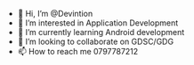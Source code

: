 - 👋 Hi, I’m @Devintion
- 👀 I’m interested in Application Development
- 🌱 I’m currently learning Android development
- 💞️ I’m looking to collaborate on GDSC/GDG
- 📫 How to reach me 0797787212

<!---
Devintion/Devintion is a ✨ special ✨ repository because its `README.md` (this file) appears on your GitHub profile.
You can click the Preview link to take a look at your changes.
--->
